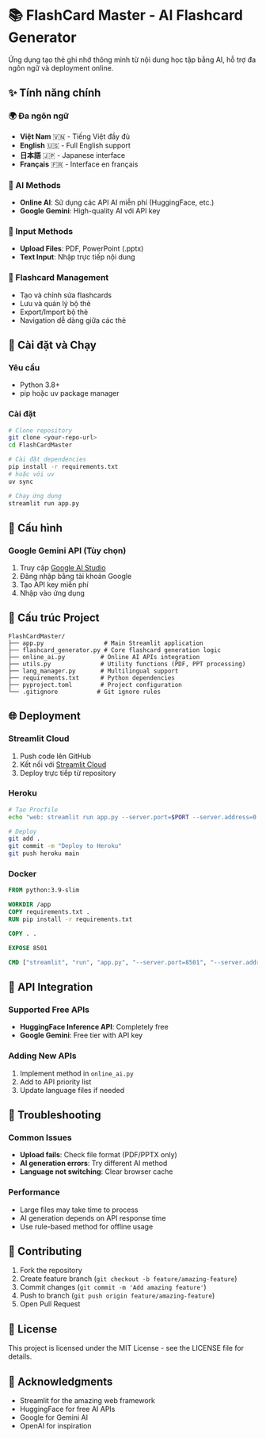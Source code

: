 # 📚 FlashCard Master - AI Flashcard Generator

Ứng dụng tạo thẻ ghi nhớ thông minh từ nội dung học tập bằng AI, hỗ trợ đa ngôn ngữ và deployment online.

## ✨ Tính năng chính

### 🌍 Đa ngôn ngữ

- **Việt Nam** 🇻🇳 - Tiếng Việt đầy đủ
- **English** 🇺🇸 - Full English support
- **日本語** 🇯🇵 - Japanese interface
- **Français** 🇫🇷 - Interface en français

### 🤖 AI Methods

- **Online AI**: Sử dụng các API AI miễn phí (HuggingFace, etc.)
- **Google Gemini**: High-quality AI với API key

### 📝 Input Methods

- **Upload Files**: PDF, PowerPoint (.pptx)
- **Text Input**: Nhập trực tiếp nội dung

### 💾 Flashcard Management

- Tạo và chỉnh sửa flashcards
- Lưu và quản lý bộ thẻ
- Export/Import bộ thẻ
- Navigation dễ dàng giữa các thẻ

## 🚀 Cài đặt và Chạy

### Yêu cầu

- Python 3.8+
- pip hoặc uv package manager

### Cài đặt

```bash
# Clone repository
git clone <your-repo-url>
cd FlashCardMaster

# Cài đặt dependencies
pip install -r requirements.txt
# hoặc với uv
uv sync

# Chạy ứng dụng
streamlit run app.py
```

## 🔧 Cấu hình

### Google Gemini API (Tùy chọn)

1. Truy cập [Google AI Studio](https://makersuite.google.com/app/apikey)
2. Đăng nhập bằng tài khoản Google
3. Tạo API key miễn phí
4. Nhập vào ứng dụng

## 📁 Cấu trúc Project

```
FlashCardMaster/
├── app.py                 # Main Streamlit application
├── flashcard_generator.py # Core flashcard generation logic
├── online_ai.py          # Online AI APIs integration
├── utils.py              # Utility functions (PDF, PPT processing)
├── lang_manager.py       # Multilingual support
├── requirements.txt      # Python dependencies
├── pyproject.toml        # Project configuration
└── .gitignore           # Git ignore rules
```

## 🌐 Deployment

### Streamlit Cloud

1. Push code lên GitHub
2. Kết nối với [Streamlit Cloud](https://streamlit.io/cloud)
3. Deploy trực tiếp từ repository

### Heroku

```bash
# Tạo Procfile
echo "web: streamlit run app.py --server.port=$PORT --server.address=0.0.0.0" > Procfile

# Deploy
git add .
git commit -m "Deploy to Heroku"
git push heroku main
```

### Docker

```dockerfile
FROM python:3.9-slim

WORKDIR /app
COPY requirements.txt .
RUN pip install -r requirements.txt

COPY . .

EXPOSE 8501

CMD ["streamlit", "run", "app.py", "--server.port=8501", "--server.address=0.0.0.0"]
```

## 🔄 API Integration

### Supported Free APIs

- **HuggingFace Inference API**: Completely free
- **Google Gemini**: Free tier with API key

### Adding New APIs

1. Implement method in `online_ai.py`
2. Add to API priority list
3. Update language files if needed

## 🐛 Troubleshooting

### Common Issues

- **Upload fails**: Check file format (PDF/PPTX only)
- **AI generation errors**: Try different AI method
- **Language not switching**: Clear browser cache

### Performance

- Large files may take time to process
- AI generation depends on API response time
- Use rule-based method for offline usage

## 🤝 Contributing

1. Fork the repository
2. Create feature branch (`git checkout -b feature/amazing-feature`)
3. Commit changes (`git commit -m 'Add amazing feature'`)
4. Push to branch (`git push origin feature/amazing-feature`)
5. Open Pull Request

## 📄 License

This project is licensed under the MIT License - see the LICENSE file for details.

## 🙏 Acknowledgments

- Streamlit for the amazing web framework
- HuggingFace for free AI APIs
- Google for Gemini AI
- OpenAI for inspiration
